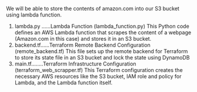 We will be able to store the contents of amazon.com into our S3 bucket using lambda function.

1. lambda.py ......Lambda Function (lambda_function.py)
   This Python code defines an AWS Lambda function that scrapes the content of a webpage (Amazon.com in this case) and stores it in an S3 bucket.
2. backend.tf......Terraform Remote Backend Configuration (remote_backend.tf)
   This file sets up the remote backend for Terraform to store its state file in an S3 bucket and lock the state using DynamoDB
3. main.tf........Terraform Infrastructure Configuration (terraform_web_scrapper.tf)
    This Terraform configuration creates the necessary AWS resources like the S3 bucket, IAM role and policy for Lambda, and the Lambda function itself.
